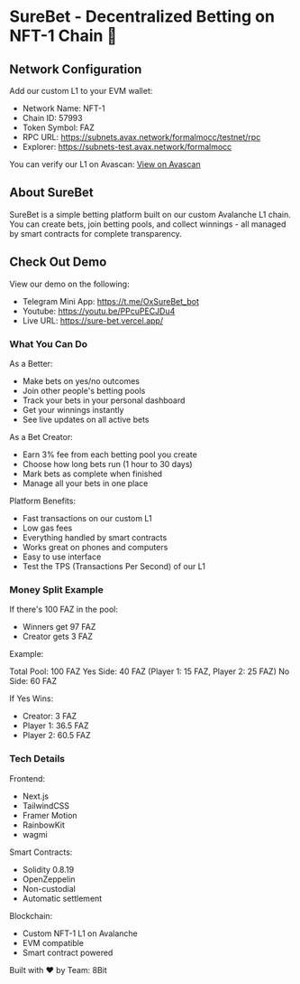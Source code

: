 # SureBet - Decentralized Betting on NFT-1 Chain 🎲

## Network Configuration
Add our custom L1 to your EVM wallet:
- Network Name: NFT-1
- Chain ID: 57993
- Token Symbol: FAZ
- RPC URL: https://subnets.avax.network/formalmocc/testnet/rpc
- Explorer: https://subnets-test.avax.network/formalmocc

You can verify our L1 on Avascan: [View on Avascan](https://testnet.avascan.info/blockchain/2FDwtQpLRsX7AehS452JuxnaYwpT2oBtxx1dbtZFG17FgTTN73)

## About SureBet
SureBet is a simple betting platform built on our custom Avalanche L1 chain. You can create bets, join betting pools, and collect winnings - all managed by smart contracts for complete transparency.

## Check Out Demo
View our demo on the following:
- Telegram Mini App: https://t.me/OxSureBet_bot
- Youtube: https://youtu.be/PPcuPECJDu4
- Live URL: https://sure-bet.vercel.app/

### What You Can Do

As a Better:
- Make bets on yes/no outcomes
- Join other people's betting pools
- Track your bets in your personal dashboard
- Get your winnings instantly
- See live updates on all active bets

As a Bet Creator:
- Earn 3% fee from each betting pool you create
- Choose how long bets run (1 hour to 30 days)
- Mark bets as complete when finished
- Manage all your bets in one place

Platform Benefits:
- Fast transactions on our custom L1
- Low gas fees
- Everything handled by smart contracts
- Works great on phones and computers
- Easy to use interface
- Test the TPS (Transactions Per Second) of our L1

### Money Split Example
If there's 100 FAZ in the pool:
- Winners get 97 FAZ
- Creator gets 3 FAZ

Example:

Total Pool: 100 FAZ
Yes Side: 40 FAZ (Player 1: 15 FAZ, Player 2: 25 FAZ)
No Side: 60 FAZ

If Yes Wins:
- Creator: 3 FAZ
- Player 1: 36.5 FAZ
- Player 2: 60.5 FAZ


### Tech Details
Frontend:
- Next.js
- TailwindCSS
- Framer Motion
- RainbowKit
- wagmi

Smart Contracts:
- Solidity 0.8.19
- OpenZeppelin
- Non-custodial
- Automatic settlement

Blockchain:
- Custom NFT-1 L1 on Avalanche
- EVM compatible
- Smart contract powered

Built with ❤ by Team: 8Bit